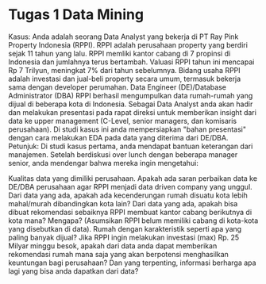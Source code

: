 # Tugas 1 Data Mining
Kasus:
Anda adalah seorang Data Analyst yang bekerja di PT Ray Pink Property Indonesia (RPPI).
RPPI adalah perusahaan property yang berdiri sejak 11 tahun yang lalu.
RPPI memliki kantor cabang di 7 propinsi di Indonesia dan jumlahnya terus bertambah.
Valuasi RPPI tahun ini mencapai Rp 7 Trilyun, meningkat 7% dari tahun sebelumnya.
Bidang usaha RPPI adalah investasi dan jual-beli property secara umum, termasuk bekerja sama dengan developer perumahan.
Data Engineer (DE)/Database Administrator (DBA) RPPI berhasil mengumpulkan data rumah-rumah yang dijual di beberapa kota di Indonesia.
Sebagai Data Analyst anda akan hadir dan melakukan presentasi pada rapat direksi untuk memberikan insight dari data ke upper management (C-Level, senior managers, dan komisaris perusahaan).
Di studi kasus ini anda mempersiapkan "bahan presentasi" dengan cara melakukan EDA pada data yang diterima dari DE/DBA.
Petunjuk:
Di studi kasus pertama, anda mendapat bantuan keterangan dari manajemen. Setelah berdiskusi over lunch dengan beberapa manager senior, anda mendengar bahwa mereka ingin mengetahui:

Kualitas data yang dimiliki perusahaan.
Apakah ada saran perbaikan data ke DE/DBA perusahaan agar RPPI menjadi data driven company yang unggul.
Dari data yang ada, apakah ada kecenderungan rumah disuatu kota lebih mahal/murah dibandingkan kota lain?
Dari data yang ada, apakah bisa dibuat rekomendasi sebaiknya RPPI membuat kantor cabang berikutnya di kota mana? Mengapa? (Asumsikan RPPI belum memiliki cabang di kota-kota yang disebutkan di data).
Rumah dengan karakteristik seperti apa yang paling banyak dijual?
Jika RPPI ingin melakukan investasi (max) Rp. 25 Milyar minggu besok, apakah dari data anda dapat memberikan rekomendasi rumah mana saja yang akan berpotensi menghasilkan keuntungan bagi perusahaan?
Dan yang terpenting, informasi berharga apa lagi yang bisa anda dapatkan dari data?
